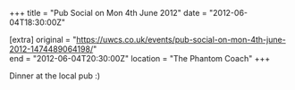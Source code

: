+++
title = "Pub Social on Mon 4th June 2012"
date = "2012-06-04T18:30:00Z"

[extra]
original = "https://uwcs.co.uk/events/pub-social-on-mon-4th-june-2012-1474489064198/"    
end = "2012-06-04T20:30:00Z"
location = "The Phantom Coach"
+++

Dinner at the local pub :)

